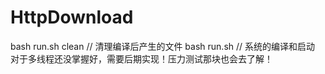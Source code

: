 # HttpDownload
bash run.sh clean // 清理编译后产生的文件
bash run.sh // 系统的编译和启动
对于多线程还没掌握好，需要后期实现！压力测试那块也会去了解！

